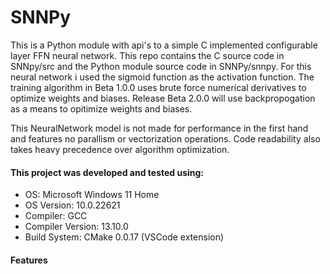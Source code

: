 # SNNPy
This is a Python module with api's to a simple C implemented configurable layer FFN neural network. This repo contains the C source code in SNNpy/src and the Python module source code in SNNPy/snnpy. For this neural network i used the sigmoid function as the activation function. The training algorithm in Beta 1.0.0 uses brute force numerical derivatives to optimize weights and biases. Release Beta 2.0.0 will use backpropogation as a means to opitimize weights and biases.

This NeuralNetwork model is not made for performance in the first hand and features no parallism or vectorization operations. Code readability also takes heavy precedence over algorithm optimization.

#### This project was developed and tested using:

- OS: Microsoft Windows 11 Home
- OS Version: 10.0.22621
- Compiler: GCC 
- Compiler Version: 13.10.0
- Build System: CMake 0.0.17 (VSCode extension)

#### Features

